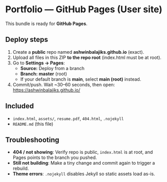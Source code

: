 
# Portfolio — GitHub Pages (User site)

This bundle is ready for **GitHub Pages**.

## Deploy steps
1) Create a **public** repo named **ashwinbalajiks.github.io** (exact).
2) Upload all files in this ZIP **to the repo root** (index.html must be at root).
3) Go to **Settings → Pages**:
   - **Source:** Deploy from a branch
   - **Branch:** **master** (root)
   - If your default branch is **main**, select **main (root)** instead.
4) Commit/push. Wait ~30–60 seconds, then open: https://ashwinbalajiks.github.io/

## Included
- `index.html`, `assets/`, `resume.pdf`, `404.html`, `.nojekyll`
- `README.md` (this file)

## Troubleshooting
- **404 / not showing**: Verify repo is public, `index.html` is at root, and Pages points to the branch you pushed.
- **Still not building**: Make a tiny change and commit again to trigger a rebuild.
- **Theme errors**: `.nojekyll` disables Jekyll so static assets load as-is.
